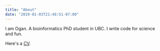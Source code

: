 ```yaml
---
title: "About"
date: "2019-01-03T21:48:51-07:00"
---
```


I am Ogan. A bioinformatics PhD student in UBC. I write code for science and fun.

Here's a [CV](http://oganm.github.io/CV/).

